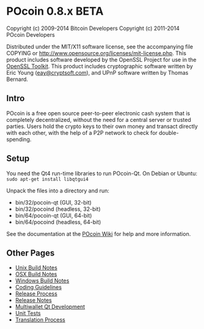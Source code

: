 POcoin 0.8.x BETA
====================

Copyright (c) 2009-2014 Bitcoin Developers
Copyright (c) 2011-2014 POcoin Developers

Distributed under the MIT/X11 software license, see the accompanying
file COPYING or http://www.opensource.org/licenses/mit-license.php.
This product includes software developed by the OpenSSL Project for use in the [OpenSSL Toolkit](http://www.openssl.org/). This product includes
cryptographic software written by Eric Young ([eay@cryptsoft.com](mailto:eay@cryptsoft.com)), and UPnP software written by Thomas Bernard.


Intro
---------------------
POcoin is a free open source peer-to-peer electronic cash system that is
completely decentralized, without the need for a central server or trusted
parties.  Users hold the crypto keys to their own money and transact directly
with each other, with the help of a P2P network to check for double-spending.


Setup
---------------------
You need the Qt4 run-time libraries to run POcoin-Qt. On Debian or Ubuntu:
	`sudo apt-get install libqtgui4`

Unpack the files into a directory and run:

- bin/32/pocoin-qt (GUI, 32-bit)
- bin/32/pocoind (headless, 32-bit)
- bin/64/pocoin-qt (GUI, 64-bit)
- bin/64/pocoind (headless, 64-bit)

See the documentation at the [POcoin Wiki](http://pocoin.info)
for help and more information.


Other Pages
---------------------
- [Unix Build Notes](build-unix.md)
- [OSX Build Notes](build-osx.md)
- [Windows Build Notes](build-msw.md)
- [Coding Guidelines](coding.md)
- [Release Process](release-process.md)
- [Release Notes](release-notes.md)
- [Multiwallet Qt Development](multiwallet-qt.md)
- [Unit Tests](unit-tests.md)
- [Translation Process](translation_process.md)
